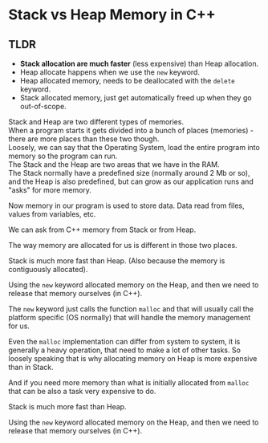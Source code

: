 # Stack vs Heap Memory in C++

## TLDR

* **Stack allocation are much faster** (less expensive) than Heap allocation.
* Heap allocate happens when we use the ```new``` keyword.
* Heap allocated memory, needs to be deallocated with the ```delete``` keyword.
* Stack allocated memory, just get automatically freed up when they go out-of-scope.

Stack and Heap are two different types of memories.  
When a program starts it gets divided into a bunch of places (memories) - there are more places than these two though.  
Loosely, we can say that the Operating System, load the entire program into memory so the program can run.  
The Stack and the Heap are two areas that we have in the RAM.  
The Stack normally have a predefined size (normally around 2 Mb or so), and the Heap is also predefined, but can grow as our application runs and "asks" for more memory.  

Now memory in our program is used to store data. Data read from files, values from variables, etc.  

We can ask from C++ memory from Stack or from Heap.

The way memory are allocated for us is different in those two places.

Stack is much more fast than Heap. (Also because the memory is contiguously allocated).

Using the ```new``` keyword allocated memory on the Heap, and then we need to release that memory ourselves (in C++).

The ```new``` keyword just calls the function ```malloc``` and that will usually call the platform specific (OS normally) that will handle the memory management for us.

Even the ```malloc``` implementation can differ from system to system, it is generally a heavy operation, that need to make a lot of other tasks. So loosely speaking that is why allocating memory on Heap is more expensive than in Stack.

And if you need more memory than what is initially allocated from ```malloc``` that can be also a task very expensive to do.

Stack is much more fast than Heap.

Using the ```new``` keyword allocated memory on the Heap, and then we need to release that memory ourselves (in C++).
